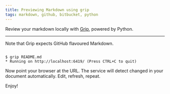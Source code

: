 ```yaml
---
title: Previewing Markdown using grip
tags: markdown, github, bitbucket, python
---
```


Review your markdown locally with [Grip](https://github.com/joeyespo/grip),
powered by Python.

---

Note that Grip expects GitHub flavoured Markdown.

<pre><code>
$ grip README.md 
* Running on http://localhost:6419/ (Press CTRL+C to quit)
</pre></code>

Now point your browser at the URL. The service will detect changed in your
document automatically. Edit, refresh, repeat.

Enjoy!
